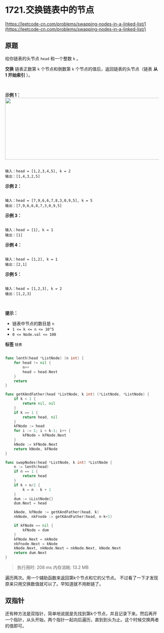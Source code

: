 # 1721.交换链表中的节点
[https://leetcode-cn.com/problems/swapping-nodes-in-a-linked-list/](https://leetcode-cn.com/problems/swapping-nodes-in-a-linked-list/) 
## 原题
给你链表的头节点 `head` 和一个整数 `k` 。

**交换**  链表正数第 `k` 个节点和倒数第 `k` 个节点的值后，返回链表的头节点（链表 **从 1 开始索引** ）。

 

**示例 1：** 
<img alt="" src="https://assets.leetcode-cn.com/aliyun-lc-upload/uploads/2021/01/10/linked1.jpg" style="width: 722px; height: 202px;" />
```

输入：head = [1,2,3,4,5], k = 2
输出：[1,4,3,2,5]

```
**示例 2：** 

```

输入：head = [7,9,6,6,7,8,3,0,9,5], k = 5
输出：[7,9,6,6,8,7,3,0,9,5]

```
**示例 3：** 

```

输入：head = [1], k = 1
输出：[1]

```
**示例 4：** 

```

输入：head = [1,2], k = 1
输出：[2,1]

```
**示例 5：** 

```

输入：head = [1,2,3], k = 2
输出：[1,2,3]

```
 

**提示：** 
- 链表中节点的数目是 `n`
- `1 <= k <= n <= 10^5`
- `0 <= Node.val <= 100`
 
**标签**
`链表` 


## 

```go
func lenth(head *ListNode) (n int) {
	for head != nil {
		n++
		head = head.Next
	}
	return
}

func getKAndFather(head *ListNode, k int) (*ListNode, *ListNode) {
	if k < 1 {
		return nil, nil
	}
	if k == 1 {
		return head, nil
	}
	kFNode := head
	for i := 1; i < k-1; i++ {
		kFNode = kFNode.Next
	}
	kNode := kFNode.Next
	return kNode, kFNode
}

func swapNodes(head *ListNode, k int) *ListNode {
	n := lenth(head)
	if n == 1 {
		return head
	}
	if k > n/2 {
		k = n - k + 1
	}
	dum := &ListNode{}
	dum.Next = head

	kNode, kFNode := getKAndFather(head, k)
	nkNode, nkFnode := getKAndFather(head, n-k+1)

	if kFNode == nil {
		kFNode = dum
	}
	kFNode.Next = nkNode
	nkFnode.Next = kNode
	kNode.Next, nkNode.Next = nkNode.Next, kNode.Next
	return dum.Next
}
```
>执行用时: 208 ms
内存消耗: 13.2 MB

遍历两次。用一个辅助函数来返回第k个节点和它的父节点。
不过看了一下才发现原来只用交换数值就可以了。早知道就不用断链了。

## 双指针
还有种方法是双指针，简单地说就是先找到第k个节点，并且记录下来。然后再开一个指针，从头开始，两个指针一起向后遍历，直到到头为止。这个时候交换两者的值即可。